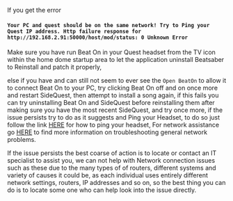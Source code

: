 If you get the error

#### `Your PC and quest should be on the same network! Try to Ping your Quest IP address. Http failure response for http://192.168.2.91:50000/host/mod/status: 0 Unknown Error`

Make sure you have run Beat On in your Quest headset from the TV icon within the home dome startup area to let the application uninstall Beatsaber to Reinstall and patch it properly,

else if you have and can still not seem to ever see the `Open BeatOn` to allow it to connect Beat On to your PC, try clicking Beat On off and on once more and restart SideQuest, then attempt to install a song again, if this fails you can try uninstalling Beat On and SideQuest before reinstalling them after making sure you have the most recent SideQuest, and try once more, if the issue persists try to do as it suggests and Ping your Headset, to do so just follow the link [HERE](https://www.lifewire.com/how-to-ping-computer-or-website-818405) for how to ping your headset, For network assistance go [HERE](https://www.makeuseof.com/tag/7-simple-steps-diagnose-network-problem/) to find more information on troubleshooting general network problems.

If the issue persists the best coarse of action is to locate or contact an IT specialist to assist you, we can not help with Network connection issues such as these due to the many types of of routers, different systems and variety of causes it could be, as each individual uses entirely different network settings, routers, IP addresses and so on, so the best thing you can do is to locate some one who can help look into the issue directly.